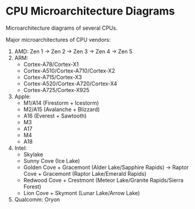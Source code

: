 # CPU Microarchitecture Diagrams

Microarchitecture diagrams of several CPUs.

Major microarchitectures of CPU vendors:

1. AMD: Zen 1 -> Zen 2 -> Zen 3 -> Zen 4 -> Zen 5
2. ARM:
	- Cortex-A78/Cortex-X1
	- Cortex-A510/Cortex-A710/Cortex-X2
	- Cortex-A715/Cortex-X3
	- Cortex-A520/Cortex-A720/Cortex-X4
	- Cortex-A725/Cortex-X925
3. Apple:
	- M1/A14 (Firestorm + Icestorm)
	- M2/A15 (Avalanche + Blizzard)
	- A16 (Everest + Sawtooth)
	- M3
	- A17
	- M4
	- A18
4. Intel:
	- Skylake
	- Sunny Cove (Ice Lake) 
	- Golden Cove + Gracemont (Alder Lake/Sapphire Rapids) -> Raptor Cove + Gracemont (Raptor Lake/Emerald Rapids)
	- Redwood Cove + Crestmont (Meteor Lake/Granite Rapids/Sierra Forest)
	- Lion Cove + Skymont (Lunar Lake/Arrow Lake)
5. Qualcomm: Oryon

